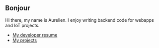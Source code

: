 ## Bonjour

Hi there, my name is Aurelien. I enjoy writing backend code for webapps and IoT projects. 

* [My developer resume](resume.md)
* [My projects](projects.md)
